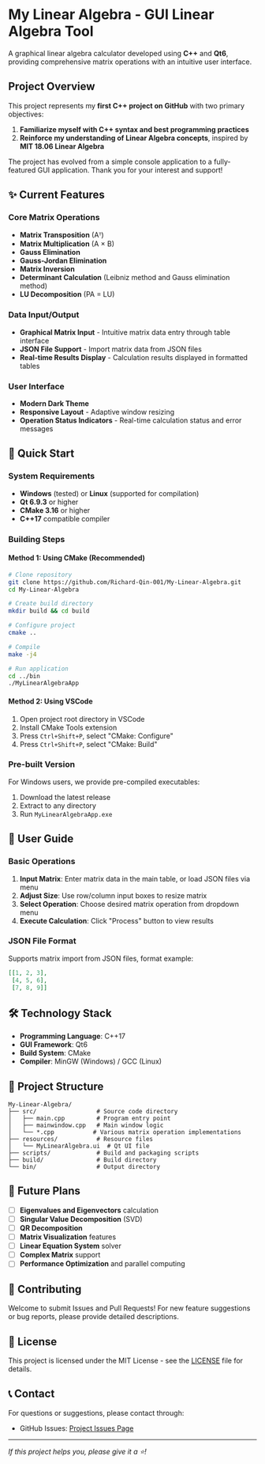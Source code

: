 # My Linear Algebra - GUI Linear Algebra Tool

A graphical linear algebra calculator developed using **C++** and **Qt6**, providing comprehensive matrix operations with an intuitive user interface.

## Project Overview

This project represents my **first C++ project on GitHub** with two primary objectives:

1. **Familiarize myself with C++ syntax and best programming practices**
2. **Reinforce my understanding of Linear Algebra concepts**, inspired by **MIT 18.06 Linear Algebra**

The project has evolved from a simple console application to a fully-featured GUI application. Thank you for your interest and support!

## ✨ Current Features

### Core Matrix Operations
- **Matrix Transposition** (Aᵀ)
- **Matrix Multiplication** (A × B)
- **Gauss Elimination**
- **Gauss-Jordan Elimination**
- **Matrix Inversion**
- **Determinant Calculation** (Leibniz method and Gauss elimination method)
- **LU Decomposition** (PA = LU)

### Data Input/Output
- **Graphical Matrix Input** - Intuitive matrix data entry through table interface
- **JSON File Support** - Import matrix data from JSON files
- **Real-time Results Display** - Calculation results displayed in formatted tables

### User Interface
- **Modern Dark Theme**
- **Responsive Layout** - Adaptive window resizing
- **Operation Status Indicators** - Real-time calculation status and error messages

## 🚀 Quick Start

### System Requirements
- **Windows** (tested) or **Linux** (supported for compilation)
- **Qt 6.9.3** or higher
- **CMake 3.16** or higher
- **C++17** compatible compiler

### Building Steps

#### Method 1: Using CMake (Recommended)
```bash
# Clone repository
git clone https://github.com/Richard-Qin-001/My-Linear-Algebra.git
cd My-Linear-Algebra

# Create build directory
mkdir build && cd build

# Configure project
cmake ..

# Compile
make -j4

# Run application
cd ../bin
./MyLinearAlgebraApp
```

#### Method 2: Using VSCode
1. Open project root directory in VSCode
2. Install CMake Tools extension
3. Press `Ctrl+Shift+P`, select "CMake: Configure"
4. Press `Ctrl+Shift+P`, select "CMake: Build"

### Pre-built Version
For Windows users, we provide pre-compiled executables:
1. Download the latest release
2. Extract to any directory
3. Run `MyLinearAlgebraApp.exe`

## 📖 User Guide

### Basic Operations
1. **Input Matrix**: Enter matrix data in the main table, or load JSON files via menu
2. **Adjust Size**: Use row/column input boxes to resize matrix
3. **Select Operation**: Choose desired matrix operation from dropdown menu
4. **Execute Calculation**: Click "Process" button to view results

### JSON File Format
Supports matrix import from JSON files, format example:
```json
[[1, 2, 3],
 [4, 5, 6],
 [7, 8, 9]]
```

## 🛠️ Technology Stack

- **Programming Language**: C++17
- **GUI Framework**: Qt6
- **Build System**: CMake
- **Compiler**: MinGW (Windows) / GCC (Linux)

## 📁 Project Structure

```
My-Linear-Algebra/
├── src/                 # Source code directory
│   ├── main.cpp         # Program entry point
│   ├── mainwindow.cpp   # Main window logic
│   └── *.cpp           # Various matrix operation implementations
├── resources/           # Resource files
│   └── MyLinearAlgebra.ui  # Qt UI file
├── scripts/             # Build and packaging scripts
├── build/               # Build directory
└── bin/                 # Output directory
```

## 🔮 Future Plans

- [ ] **Eigenvalues and Eigenvectors** calculation
- [ ] **Singular Value Decomposition** (SVD)
- [ ] **QR Decomposition**
- [ ] **Matrix Visualization** features
- [ ] **Linear Equation System** solver
- [ ] **Complex Matrix** support
- [ ] **Performance Optimization** and parallel computing

## 🤝 Contributing

Welcome to submit Issues and Pull Requests! For new feature suggestions or bug reports, please provide detailed descriptions.

## 📄 License

This project is licensed under the MIT License - see the [LICENSE](LICENSE) file for details.

## 📞 Contact

For questions or suggestions, please contact through:
- GitHub Issues: [Project Issues Page](https://github.com/Richard-Qin-001/My-Linear-Algebra/issues)

---

*If this project helps you, please give it a ⭐!*
```